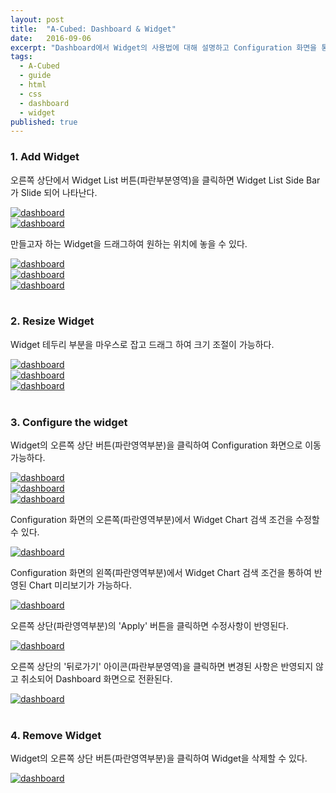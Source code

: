 ```yaml
---
layout: post
title:  "A-Cubed: Dashboard & Widget"
date:   2016-09-06
excerpt: "Dashboard에서 Widget의 사용법에 대해 설명하고 Configuration 화면을 통해 검색 조건을 설정할 수 있다."
tags:
  - A-Cubed
  - guide
  - html
  - css
  - dashboard
  - widget
published: true
---
```


### 1. Add Widget

오른쪽 상단에서 Widget List 버튼(파란부분영역)을 클릭하면 Widget List Side Bar가 Slide 되어 나타난다.

<a href="{{ site.url }}/images/works/20160906/image-1.png"><img src="{{ site.url }}/images/works/20160906/image-1.png" alt="dashboard"></a>
<br>
<a href="{{ site.url }}/images/works/20160906/image-2.png"><img src="{{ site.url }}/images/works/20160906/image-2.png" alt="dashboard"></a>
<br>

만들고자 하는 Widget을 드래그하여 원하는 위치에 놓을 수 있다.

<a href="{{ site.url }}/images/works/20160906/image-3.png"><img src="{{ site.url }}/images/works/20160906/image-3.png" alt="dashboard"></a>
<br>
<a href="{{ site.url }}/images/works/20160906/image-4.png"><img src="{{ site.url }}/images/works/20160906/image-4.png" alt="dashboard"></a>
<br>
<a href="{{ site.url }}/images/works/20160906/image-5.png"><img src="{{ site.url }}/images/works/20160906/image-5.png" alt="dashboard"></a>
<br>
<br>

### 2. Resize Widget

Widget 테두리 부분을 마우스로 잡고 드래그 하여 크기 조절이 가능하다.

<a href="{{ site.url }}/images/works/20160906/image-6.png"><img src="{{ site.url }}/images/works/20160906/image-6.png" alt="dashboard"></a>
<br>
<a href="{{ site.url }}/images/works/20160906/image-7.png"><img src="{{ site.url }}/images/works/20160906/image-7.png" alt="dashboard"></a>
<br>
<a href="{{ site.url }}/images/works/20160906/image-8.png"><img src="{{ site.url }}/images/works/20160906/image-8.png" alt="dashboard"></a>
<br>
<br>

### 3. Configure the widget

Widget의 오른쪽 상단 버튼(파란영역부분)을 클릭하여 Configuration 화면으로 이동 가능하다.

<a href="{{ site.url }}/images/works/20160906/image-9.png"><img src="{{ site.url }}/images/works/20160906/image-9.png" alt="dashboard"></a>
<br>
<a href="{{ site.url }}/images/works/20160906/image-10.png"><img src="{{ site.url }}/images/works/20160906/image-10.png" alt="dashboard"></a>
<br>
<a href="{{ site.url }}/images/works/20160906/image-11.png"><img src="{{ site.url }}/images/works/20160906/image-11.png" alt="dashboard"></a>
<br>

Configuration 화면의 오른쪽(파란영역부분)에서 Widget Chart 검색 조건을 수정할 수 있다.

<a href="{{ site.url }}/images/works/20160906/image-12.png"><img src="{{ site.url }}/images/works/20160906/image-12.png" alt="dashboard"></a>
<br>

Configuration 화면의 왼쪽(파란영역부분)에서 Widget Chart 검색 조건을 통하여 반영된 Chart 미리보기가 가능하다.

<a href="{{ site.url }}/images/works/20160906/image-13.png"><img src="{{ site.url }}/images/works/20160906/image-13.png" alt="dashboard"></a>
<br>

오른쪽 상단(파란영역부분)의 'Apply' 버튼을 클릭하면 수정사항이 반영된다.

<a href="{{ site.url }}/images/works/20160906/image-14.png"><img src="{{ site.url }}/images/works/20160906/image-14.png" alt="dashboard"></a>
<br>

오른쪽 상단의 '뒤로가기' 아이콘(파란부분영역)을 클릭하면 변경된 사항은 반영되지 않고 취소되어 Dashboard 화면으로 전환된다.

<a href="{{ site.url }}/images/works/20160906/image-15.png"><img src="{{ site.url }}/images/works/20160906/image-15.png" alt="dashboard"></a>
<br>
<br>

### 4. Remove Widget

Widget의 오른쪽 상단 버튼(파란영역부분)을 클릭하여 Widget을 삭제할 수 있다.

<a href="{{ site.url }}/images/works/20160906/image-16.png"><img src="{{ site.url }}/images/works/20160906/image-16.png" alt="dashboard"></a>